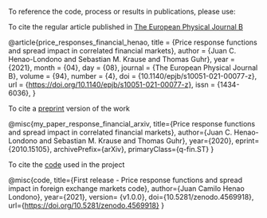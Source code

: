 To reference the code, process or results in publications, please use:

To cite the regular article published in
[The European Physical Journal B](https://rdcu.be/cilHT)

@article{price_responses_financial_henao,
  title = {Price response functions and spread impact in correlated financial
           markets},
  author = {Juan C. Henao-Londono and Sebastian M. Krause and Thomas Guhr},
  year = {2021},
  month = {04},
  day = {08},
  journal = {The European Physical Journal B},
  volume = {94},
  number = {4},
  doi = {10.1140/epjb/s10051-021-00077-z},
  url = {https://doi.org/10.1140/epjb/s10051-021-00077-z},
  issn = {1434-6036},
}

To cite a [preprint](https://arxiv.org/abs/2010.15105) version of the work

@misc{my_paper_response_financial_arxiv,
  title={Price response functions and spread impact in correlated financial
          markets},
  author={Juan C. Henao-Londono and Sebastian M. Krause and Thomas Guhr},
  year={2020},
  eprint={2010.15105},
  archivePrefix={arXiv},
  primaryClass={q-fin.ST}
}

To cite the [code](https://github.com/juanhenao21/financial_response_spread_year)
used in the project

@misc{code,
  title={First release - Price response functions and spread impact in
          foreign exchange markets code},
  author={Juan Camilo Henao Londono},
  year={2021},
  version= {v1.0.0},
  doi={10.5281/zenodo.4569918},
  url={https://doi.org/10.5281/zenodo.4569918}
}